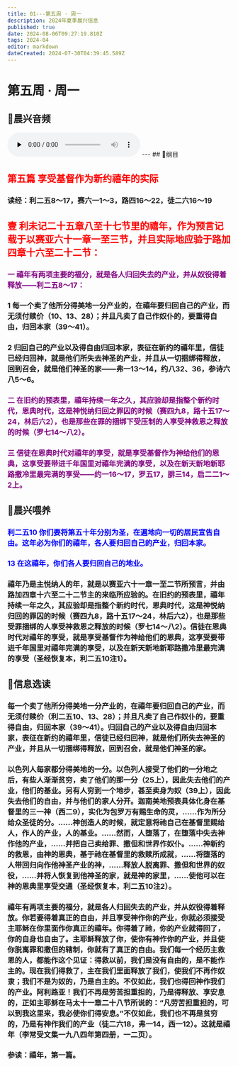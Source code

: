 ```yaml
---
title: 01---第五周 · 周一
description: 2024年夏季晨兴信息
published: true
date: 2024-08-06T09:27:19.810Z
tags: 2024-04
editor: markdown
dateCreated: 2024-07-30T04:39:45.589Z
---
```


# 第五周 · 周一

## 🎵晨兴音频
<audio id="audio" controls="" preload="none">
      <source id="mp3" src="/2024-04/week5/week5day1.mp3">
</audio>
---
## 📖纲目

## <font color=red>第五篇    享受基督作为新约禧年的实际</font>

### 读经：利二五8～17，赛六一1～3，路四16～22，徒二六16～19

## <font color=red>壹    利未记二十五章八至十七节里的禧年，作为预言记载于以赛亚六十一章一至三节，并且实际地应验于路加四章十六至二十二节：</font>

### <font color=purple>一    禧年有两项主要的福分，就是各人归回失去的产业，并从奴役得着释放——利二五8～17：</font>

### 1    每一个卖了他所分得美地一分产业的，在禧年要归回自己的产业，而无须付赎价（10、13、28）；并且凡卖了自己作奴仆的，要重得自由，归回本家（39～41）。

### 2    归回自己的产业以及得自由归回本家，表征在新约的禧年里，信徒已经归回神，就是他们所失去神圣的产业，并且从一切捆绑得释放，回到召会，就是他们神圣的家——弗一13～14，约八32、36，参诗六八5～6。

### <font color=purple>二    在旧约的预表里，禧年持续一年之久，其应验却是指整个新约时代，恩典时代，这是神悦纳归回之罪囚的时候（赛四九8，路十五17～24，林后六2），也是那些在罪的捆绑下受压制的人享受神救恩之释放的时候（罗七14～八2）。</font>

### <font color=purple>三    信徒在恩典时代对禧年的享受，就是享受基督作为神给他们的恩典，这享受要带进千年国里对禧年完满的享受，以及在新天新地新耶路撒冷里最完满的享受——约一16～17，罗五17，腓三14，启二二1～2上。</font>

## 📖晨兴喂养

### <font color=blue>利二五10    你们要将第五十年分别为圣，在遍地向一切的居民宣告自由。这年必为你们的禧年，各人要归回自己的产业，归回本家。</font>

### <font color=blue>13    在这禧年，你们各人要归回自己的地业。</font>

### 禧年乃是主悦纳人的年，就是以赛亚六十一章一至二节所预言，并由路加四章十六至二十二节主的来临所应验的。在旧约的预表里，禧年持续一年之久，其应验却是指整个新约时代，恩典时代，这是神悦纳归回的罪囚的时候（赛四九8，路十五17～24，林后六2），也是那些受罪捆绑的人享受神救恩之释放的时候（罗七14～八2）。信徒在恩典时代对禧年的享受，就是享受基督作为神给他们的恩典，这享受要带进千年国里对禧年完满的享受，以及在新天新地新耶路撒冷里最完满的享受（圣经恢复本，利二五10注1）。

## 📖信息选读

### 每一个卖了他所分得美地一分产业的，在禧年要归回自己的产业，而无须付赎价（利二五10、13、28）；并且凡卖了自己作奴仆的，要重得自由，归回本家（39～41）。归回自己的产业以及得自由归回本家，表征在新约的禧年里，信徒已经归回神，就是他们所失去神圣的产业，并且从一切捆绑得释放，回到召会，就是他们神圣的家。

### 以色列人每家都分得美地的一分。以色列人接受了他们的一分地之后，有些人渐渐贫穷，卖了他们的那一分（25上），因此失去他们的产业，他们的基业。另有人穷到一个地步，甚至卖身为奴（39上），因此失去他们的自由，并与他们的家人分开。迦南美地预表具体化身在基督里的三一神（西二9），实化为包罗万有赐生命的灵，……作为所分给众圣徒的分。……神创造人的时候，就定意将祂自己在基督里赐给人，作人的产业，人的基业。……然而，人堕落了，在堕落中失去神作他的产业，……并把自己卖给罪、撒但和世界作奴仆。……神新约的救恩，由神的恩典，基于祂在基督里的救赎所成就，……将堕落的人带回归向作他神圣产业的神，……释放人脱离罪、撒但和世界的奴役，……并将人恢复到他神圣的家，就是神的家里，……使他可以在神的恩典里享受交通（圣经恢复本，利二五10注2）。

### 禧年有两项主要的福分，就是各人归回失去的产业，并从奴役得着释放。你若要得着真正的自由，并且享受神作你的产业，你就必须接受主耶稣在你里面作你真正的禧年。你得着了祂，你的产业就得回了，你的自身也自由了。主耶稣释放了你，使你有神作你的产业，并且使你脱离罪和撒但的辖制，你就有了真正的自由。我们每一个经历主救恩的人，都能作这个见证：得救以前，我们是没有自由的，是不能作主的。现在我们得救了，主在我们里面释放了我们，使我们不再作奴隶；我们不是为奴的，乃是自主的。不仅如此，我们也得回神作我们的产业。阿利路亚！我们不再是劳苦担重担的，乃是得释放、享安息的，正如主耶稣在马太十一章二十八节所说的：“凡劳苦担重担的，可以到我这里来，我必使你们得安息。”不仅如此，我们也不再是贫穷的，乃是有神作我们的产业（徒二六18，弗一14，西一12）。这就是禧年（李常受文集一九八四年第四册，一二页）。

### 参读：禧年，第一篇。

<!-- Google tag (gtag.js) -->

<script async src="https://www.googletagmanager.com/gtag/js?id=G-1P8709Z16T"></script>
<script>
  window.dataLayer = window.dataLayer || [];
  function gtag(){dataLayer.push(arguments);}
  gtag('js', new Date());

  gtag('config', 'G-1P8709Z16T');
</script>